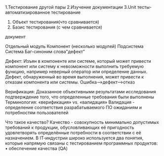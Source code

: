 
1.Тестирование другой пары 
2.Изучение документации
3.Unit тесты-автоматизированное тестирование 



1. Объект тестирования(что сравнивается)
2. Базис тестирования (с чем сравнивается)

документ 

Отдельный модуль
Компонент (несколько модулей)
Подсистема 
Система 
Баг-синоним слова"дефект"

Дефект: Изъян в компоненте или системе, который может привести компонент или систему к невозможности выполнить требуемую функцию, например неверный оператор или определение данных. Дефект, обнаруженный во время выполнения, может привести к отказам компонента или системы.
Ошибка-->дефект-->отказ

Верификация: Доказанное объективными результатами исследования подтверждение того, что определенные требования были выполнены
Терминология: «верификация» vs. «валидация»
Валидация - определение соответствия разрабатываемого ПО ожиданиям и потребностям пользователей

Что такое качество?
Качество - совокупность минимально допустимых требований к продукции, обусловливающих её пригодность удовлетворять определённые потребности в соответствии с её назначением.
В ІТ-индустрии широко используется два понятия, которые напрямую связаны с тестированием программных продуктов:
• обеспечение качества (QA)

